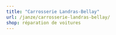 ```yaml
---
title: "Carrosserie Landras-Bellay"
url: /janze/carrosserie-landras-bellay/
shop: réparation de voitures
---
```

